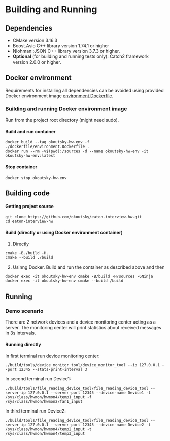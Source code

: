 # Building and Running

## Dependencies
- CMake version 3.16.3
- Boost.Asio C++ library version 1.74.1 or higher
- Nlohman::JSON C++ library version 3.7.3 or higher.
- **Optional** (for building and running tests only): Catch2 framework version 2.0.0 or higher.

## Docker environment
Requirements for installing all dependencies can be avoided using provided Docker environment image [environment.Dockerfile](../dockerfile/environment.Dockerfile).

### Building and running Docker environment image
Run from the project root directory (might need sudo).

#### Build and run container
```
docker build --tag okoutsky-hw-env -f ./dockerfile/environment.Dockerfile .
docker run --rm -v$(pwd):/sources -d --name okoutsky-hw-env -it okoutsky-hw-env:latest
```

#### Stop container
```
docker stop okoutsky-hw-env
```

## Building code
#### Getting project source
```
git clone https://github.com/okoutsky/eaton-interview-hw.git
cd eaton-interview-hw
```

#### Build (directly or using Docker environment container)
1. Directly
```
cmake -B./build -H.
cmake --build ./build
```

2. Usinng Docker. Build and run the container as described above and then
```
docker exec -it okoutsky-hw-env cmake -B/build -H/sources -GNinja
docker exec -it okoutsky-hw-env cmake --build /build
```

## Running
### Demo scenario

There are 2 network devices and a device monitoring center acting as a server. The monitoring center will print statistics about received messages in 3s intervals.

#### Running directly
In first terminal run device monitoring center:
```
./build/tools/device_monitor_tool/device_monitor_tool --ip 127.0.0.1 --port 12345 --stats-print-interval 3
```

In second terminal run Device1:
```
./build/tools/file_reading_device_tool/file_reading_device_tool --server-ip 127.0.0.1 --server-port 12345 --device-name Device1 -t /sys/class/hwmon/hwmon4/temp1_input -f /sys/class/hwmon/hwmon2/fan1_input
```

In third terminal run Device2:
```
./build/tools/file_reading_device_tool/file_reading_device_tool --server-ip 127.0.0.1 --server-port 12345 --device-name Device2 -t /sys/class/hwmon/hwmon4/temp2_input -t /sys/class/hwmon/hwmon4/temp3_input
```
